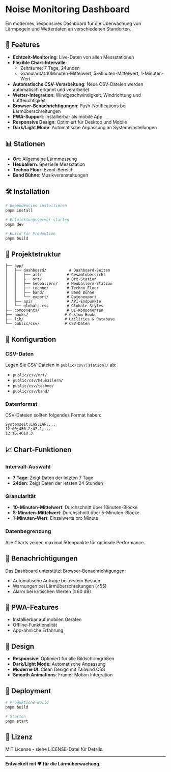 # Noise Monitoring Dashboard

Ein modernes, responsives Dashboard für die Überwachung von Lärmpegeln und Wetterdaten an verschiedenen Standorten.

## 🚀 Features

- **Echtzeit-Monitoring**: Live-Daten von allen Messstationen
- **Flexible Chart-Intervalle**: 
  - Zeiträume: 7 Tage, 24unden
  - Granularität:10Minuten-Mittelwert, 5-Minuten-Mittelwert, 1-Minuten-Wert
- **Automatische CSV-Verarbeitung**: Neue CSV-Dateien werden automatisch erkannt und verarbeitet
- **Wetter-Integration**: Windgeschwindigkeit, Windrichtung und Luftfeuchtigkeit
- **Browser-Benachrichtigungen**: Push-Notifications bei Lärmüberschreitungen
- **PWA-Support**: Installierbar als mobile App
- **Responsive Design**: Optimiert für Desktop und Mobile
- **Dark/Light Mode**: Automatische Anpassung an Systemeinstellungen

## 📊 Stationen

- **Ort**: Allgemeine Lärmmessung
- **Heuballern**: Spezielle Messstation
- **Techno Floor**: Event-Bereich
- **Band Bühne**: Musikveranstaltungen

## 🛠️ Installation

```bash
# Dependencies installieren
pnpm install

# Entwicklungsserver starten
pnpm dev

# Build für Produktion
pnpm build
```

## 📁 Projektstruktur

```
├── app/
│   ├── dashboard/          # Dashboard-Seiten
│   │   ├── all/           # Gesamtübersicht
│   │   ├── ort/           # Ort-Station
│   │   ├── heuballern/    # Heuballern-Station
│   │   ├── techno/        # Techno Floor
│   │   ├── band/          # Band Bühne
│   │   └── export/        # Datenexport
│   ├── api/               # API-Endpunkte
│   └── globals.css        # Globale Styles
├── components/            # UI-Komponenten
├── hooks/                # Custom Hooks
├── lib/                  # Utilities & Database
└── public/csv/           # CSV-Daten
```

## 🔧 Konfiguration

### CSV-Daten

Legen Sie CSV-Dateien in `public/csv/[station]/` ab:
- `public/csv/ort/`
- `public/csv/heuballern/`
- `public/csv/techno/`
- `public/csv/band/`

### Datenformat

CSV-Dateien sollten folgendes Format haben:
```csv
Systemzeit;LAS;LAF;...
12:00;450.2;47.1;...
12:15;4618.3.
```

## 📈 Chart-Funktionen

### Intervall-Auswahl
- **7 Tage**: Zeigt Daten der letzten 7 Tage
- **24den**: Zeigt Daten der letzten 24 Stunden

### Granularität
- **10-Minuten-Mittelwert**: Durchschnitt über 10inuten-Blöcke
- **5-Minuten-Mittelwert**: Durchschnitt über 5-Minuten-Blöcke  
- **1-Minuten-Wert**: Einzelwerte pro Minute

### Datenbegrenzung
Alle Charts zeigen maximal 50enpunkte für optimale Performance.

## 🔔 Benachrichtigungen

Das Dashboard unterstützt Browser-Benachrichtigungen:
- Automatische Anfrage bei erstem Besuch
- Warnungen bei Lärmüberschreitungen (≥55)
- Alarm bei kritischen Werten (≥60 dB)

## 📱 PWA-Features

- Installierbar auf mobilen Geräten
- Offline-Funktionalität
- App-ähnliche Erfahrung

## 🎨 Design

- **Responsive**: Optimiert für alle Bildschirmgrößen
- **Dark/Light Mode**: Automatische Anpassung
- **Moderne UI**: Clean Design mit Tailwind CSS
- **Smooth Animations**: Framer Motion Integration

## 🚀 Deployment

```bash
# Produktions-Build
pnpm build

# Starten
pnpm start
```

## 📝 Lizenz

MIT License - siehe LICENSE-Datei für Details.

---

**Entwickelt mit ❤️ für die Lärmüberwachung**
